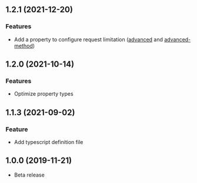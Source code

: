 <a name="1.2.1"></a>
## 1.2.1 (2021-12-20)

### Features

* Add a property to configure request limitation ([advanced](https://documentation.mapp.com/latest/en/vue-15741417.html#id-.SMPVuev1.0-advanced) and [advanced-method](https://documentation.mapp.com/latest/en/vue-15741417.html#id-.SMPVuev1.0-advanced-method))

<a name="1.2.0"></a>
## 1.2.0 (2021-10-14)

### Features

* Optimize property types

<a name="1.1.0"></a>
## 1.1.3 (2021-09-02)

### Feature

* Add typescript definition file

<a name="1.0.0"></a>
## 1.0.0 (2019-11-21)

* Beta release
